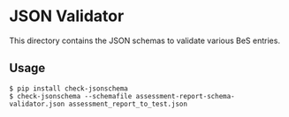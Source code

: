 # JSON Validator

This directory contains the JSON schemas to validate various BeS entries.

## Usage

```
$ pip install check-jsonschema
$ check-jsonschema --schemafile assessment-report-schema-validator.json assessment_report_to_test.json
```